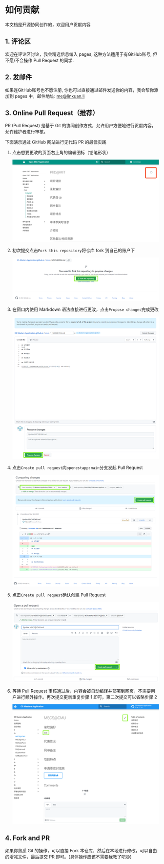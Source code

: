 # 如何贡献

本文档是开源协同创作的，欢迎用户贡献内容

## 1. 评论区

欢迎在评论区讨论，我会精选信息编入 pages, 这种方法适用于有GitHub账号, 但不愿/不会操作 Pull Request 的同学.

## 2. 发邮件

如果连GitHub账号也不愿注册, 你也可以直接通过邮件发送你的内容，我会帮你添加到 pages 中，邮件地址: [me@linxuan.li](mailto:me@linxuan.li)

## 3. Online Pull Request（推荐）

PR (Pull Request) 是基于 Git 的协同创作方式，允许用户方便地进行贡献内容，允许维护者进行审核。

下面演示通过 GitHub 网站进行无代码 PR 的最佳实践

1. 点击想要更改的页面右上角的编辑图标（铅笔形状）

   ![](images/1.png)

   <!-- ![](images/1-1.png) -->

2. 初次提交点击`Fork this repository`将仓库 fork 到自己的账户下

   ![](images/2.png)

3. 在窗口内使用 Markdown 语法直接进行更改，点击`Propose changes`完成更改

   ![](images/3.png)

4. 点击`Create pull request`向`openestapp:main`分支发起 Pull Request

   ![](images/4.png)

5. 点击`Create pull request`确认创建 Pull Request

   ![](images/5.png)

6. 等待 Pull Request 审核通过后，内容会被自动编译并部署到网页，不需要用户进行额外操作。再次提交更新重复步骤 1 即可，第二次提交可以省略步骤 2

   ![](images/6.png)

## 4. Fork and PR

如果你熟悉 Git 的操作，可以直接 Fork 本仓库，然后在本地进行修改，可以自由的增减文件，最后提交 PR 即可。(具体操作应该不需要我教了吧😄)